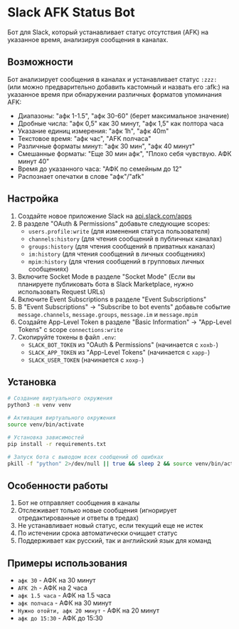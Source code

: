 # Slack AFK Status Bot

Бот для Slack, который устанавливает статус отсутствия (AFK) на указанное время, анализируя сообщения в каналах.

## Возможности

Бот анализирует сообщения в каналах и устанавливает статус `:zzz:` (или можно предварительно добавить кастомный и назвать его :afk:)
 на указанное время при обнаружении различных форматов упоминания AFK:

* Диапазоны: "афк 1-1.5", "афк 30-60" (берет максимальное значение)
* Дробные числа: "афк 0,5" как 30 минут, "афк 1,5" как полтора часа
* Указание единиц измерения: "афк 1h", "афк 40m"
* Текстовое время: "афк час", "AFK полчаса"
* Различные форматы минут: "афк 30 мин", "афк 40 минут"
* Смешанные форматы: "Еще 30 мин афк", "Плохо себя чувствую. АФК минут 40"
* Время до указанного часа: "АФК по семейным до 12"
* Распознает опечатки в слове "афк"/"afk"

## Настройка

1. Создайте новое приложение Slack на [api.slack.com/apps](https://api.slack.com/apps)
2. В разделе "OAuth & Permissions" добавьте следующие scopes:
   - `users.profile:write` (для изменения статуса пользователя)
   - `channels:history` (для чтения сообщений в публичных каналах)
   - `groups:history` (для чтения сообщений в приватных каналах)
   - `im:history` (для чтения сообщений в личных сообщениях)
   - `mpim:history` (для чтения сообщений в групповых личных сообщениях)
3. Включите Socket Mode в разделе "Socket Mode" (Если вы планируете публиковать бота в Slack Marketplace, нужно использовать Request URLs)
4. Включите Event Subscriptions в разделе "Event Subscriptions"
5. В "Event Subscriptions" → "Subscribe to bot events" добавьте событие `message.channels`, `message.groups`, `message.im` и `message.mpim`
6. Создайте App-Level Token в разделе "Basic Information" → "App-Level Tokens" с scope `connections:write`
7. Скопируйте токены в файл `.env`:
   - `SLACK_BOT_TOKEN` из "OAuth & Permissions" (начинается с `xoxb-`)
   - `SLACK_APP_TOKEN` из "App-Level Tokens" (начинается с `xapp-`)
   - `SLACK_USER_TOKEN` (начинается с `xoxp-`)

## Установка

```bash
# Создание виртуального окружения
python3 -m venv venv

# Активация виртуального окружения
source venv/bin/activate

# Установка зависимостей
pip install -r requirements.txt

# Запуск бота с выводом всех сообщений об ошибках
pkill -f "python" 2>/dev/null || true && sleep 2 && source venv/bin/activate && python afk_bot.py
```

## Особенности работы

1. Бот не отправляет сообщения в каналы
2. Отслеживает только новые сообщения (игнорирует отредактированные и ответы в тредах)
3. Не устанавливает новый статус, если текущий еще не истек
4. По истечении срока автоматически очищает статус
5. Поддерживает как русский, так и английский язык для команд

## Примеры использования

* `афк 30` - АФК на 30 минут
* `AFK 2h` - АФК на 2 часа
* `афк 1.5 часа` - АФК на 1.5 часа
* `афк полчаса` - АФК на 30 минут
* `Нужно отойти, афк 20 минут` - АФК на 20 минут
* `афк до 15:30` - АФК до 15:30 
